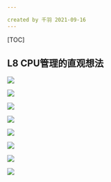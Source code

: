 ```yaml
---

created by 千羽 2021-09-16
---
```


[TOC]



## L8 CPU管理的直观想法

![](https://gitee.com/nateshao/images/raw/master/img/20210916221508.png)



![](https://gitee.com/nateshao/images/raw/master/img/20210916221512.png)

![](https://gitee.com/nateshao/images/raw/master/img/20210916221515.png)

![](https://gitee.com/nateshao/images/raw/master/img/20210916221518.png)

![](https://gitee.com/nateshao/images/raw/master/img/20210916221521.png)



![](https://gitee.com/nateshao/images/raw/master/img/20210916221523.png)





![](https://gitee.com/nateshao/images/raw/master/img/20210916221525.png)









![](https://gitee.com/nateshao/images/raw/master/img/20210916221527.png)




















